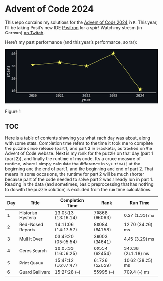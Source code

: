 # Advent of Code 2024


This repo contains my solutions for the [Advent of Code
2024](https://adventofcode.com/2024) in `R`. This year, I’ll be taking
Posit’s new IDE [Positron](https://positron.posit.co/) for a spin! Watch
my stream (in German) [on Twitch](https://www.twitch.tv/einglasrotwein).

Here’s my past performance (and this year’s performance, so far):

<div id="fig-performance">

<img src="README_files/figure-commonmark/fig-performance-1.png"
id="fig-performance" />

Figure 1

</div>

## TOC

Here is a table of contents showing you what each day was about, along
with some stats. Completion time refers to the time it took me to
complete the puzzle since release (part 1, and part 2 in brackets), as
tracked on the Advent of Code website. Next is my rank for the puzzle on
that day (part 1 (part 2)), and finally the runtime of my code. It’s a
crude measure of runtime, where I simply calculate the difference in
`Sys.time()` at the beginning and the end of part 1, and the beginning
and end of part 2. That means in some occasions, the runtime for part 2
will be much shorter because part of the code needed to solve part 2 was
already run in part 1. Reading in the data (and sometimes, basic
preprocessing that has nothing to do with the puzzle solution) is
excluded from the run time calculations.

| Day | Title              | Completion Time     | Rank          | Run Time           |
|-----|--------------------|---------------------|---------------|--------------------|
| 1   | Historian Hysteria | 13:08:13 (13:16:14) | 70868 (66063) | 0.27 (1.33) ms     |
| 2   | Red-Nosed Reports  | 14:11:06 (14:17:57) | 88084 (64158) | 12.70 (34.26) ms   |
| 3   | Mull It Over       | 03:49:20 (05:05:54) | 36003 (34641) | 4.45 (3.29) ms     |
| 4   | Ceres Search       | 16:05:33 (16:26:25) | 69554 (62454) | 340.38 (241.18) ms |
| 5   | Print Queue        | 15:47:12 (16:07:47) | 61726 (52059) | 10.62 (38.25) ms   |
| 6   | Guard Gallivant    | 15:27:28 (–)        | 55995 (–)     | 709.4 (–) ms       |
